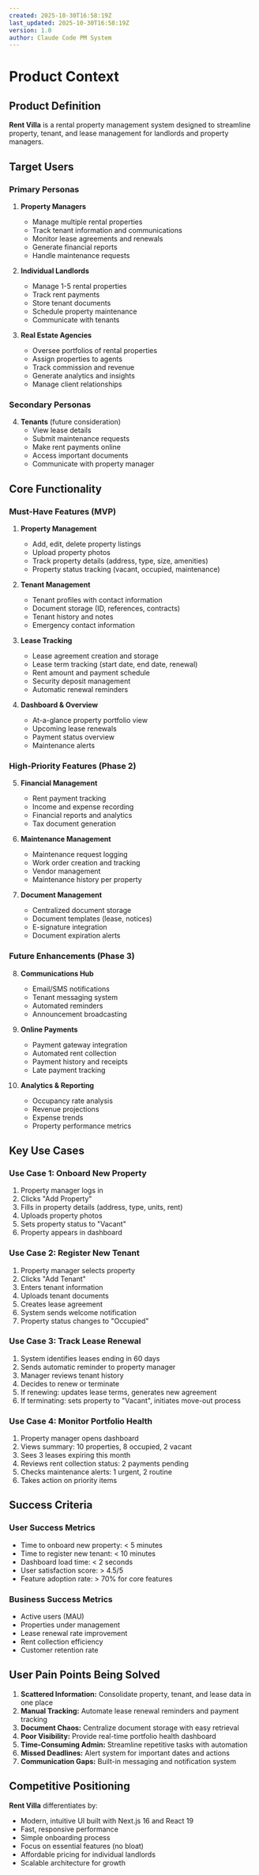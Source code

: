 ```yaml
---
created: 2025-10-30T16:58:19Z
last_updated: 2025-10-30T16:58:19Z
version: 1.0
author: Claude Code PM System
---
```


# Product Context

## Product Definition

**Rent Villa** is a rental property management system designed to streamline property, tenant, and lease management for landlords and property managers.

## Target Users

### Primary Personas

1. **Property Managers**
   - Manage multiple rental properties
   - Track tenant information and communications
   - Monitor lease agreements and renewals
   - Generate financial reports
   - Handle maintenance requests

2. **Individual Landlords**
   - Manage 1-5 rental properties
   - Track rent payments
   - Store tenant documents
   - Schedule property maintenance
   - Communicate with tenants

3. **Real Estate Agencies**
   - Oversee portfolios of rental properties
   - Assign properties to agents
   - Track commission and revenue
   - Generate analytics and insights
   - Manage client relationships

### Secondary Personas

4. **Tenants** (future consideration)
   - View lease details
   - Submit maintenance requests
   - Make rent payments online
   - Access important documents
   - Communicate with property manager

## Core Functionality

### Must-Have Features (MVP)

1. **Property Management**
   - Add, edit, delete property listings
   - Upload property photos
   - Track property details (address, type, size, amenities)
   - Property status tracking (vacant, occupied, maintenance)

2. **Tenant Management**
   - Tenant profiles with contact information
   - Document storage (ID, references, contracts)
   - Tenant history and notes
   - Emergency contact information

3. **Lease Tracking**
   - Lease agreement creation and storage
   - Lease term tracking (start date, end date, renewal)
   - Rent amount and payment schedule
   - Security deposit management
   - Automatic renewal reminders

4. **Dashboard & Overview**
   - At-a-glance property portfolio view
   - Upcoming lease renewals
   - Payment status overview
   - Maintenance alerts

### High-Priority Features (Phase 2)

5. **Financial Management**
   - Rent payment tracking
   - Income and expense recording
   - Financial reports and analytics
   - Tax document generation

6. **Maintenance Management**
   - Maintenance request logging
   - Work order creation and tracking
   - Vendor management
   - Maintenance history per property

7. **Document Management**
   - Centralized document storage
   - Document templates (lease, notices)
   - E-signature integration
   - Document expiration alerts

### Future Enhancements (Phase 3)

8. **Communications Hub**
   - Email/SMS notifications
   - Tenant messaging system
   - Automated reminders
   - Announcement broadcasting

9. **Online Payments**
   - Payment gateway integration
   - Automated rent collection
   - Payment history and receipts
   - Late payment tracking

10. **Analytics & Reporting**
    - Occupancy rate analysis
    - Revenue projections
    - Expense trends
    - Property performance metrics

## Key Use Cases

### Use Case 1: Onboard New Property
1. Property manager logs in
2. Clicks "Add Property"
3. Fills in property details (address, type, units, rent)
4. Uploads property photos
5. Sets property status to "Vacant"
6. Property appears in dashboard

### Use Case 2: Register New Tenant
1. Property manager selects property
2. Clicks "Add Tenant"
3. Enters tenant information
4. Uploads tenant documents
5. Creates lease agreement
6. System sends welcome notification
7. Property status changes to "Occupied"

### Use Case 3: Track Lease Renewal
1. System identifies leases ending in 60 days
2. Sends automatic reminder to property manager
3. Manager reviews tenant history
4. Decides to renew or terminate
5. If renewing: updates lease terms, generates new agreement
6. If terminating: sets property to "Vacant", initiates move-out process

### Use Case 4: Monitor Portfolio Health
1. Property manager opens dashboard
2. Views summary: 10 properties, 8 occupied, 2 vacant
3. Sees 3 leases expiring this month
4. Reviews rent collection status: 2 payments pending
5. Checks maintenance alerts: 1 urgent, 2 routine
6. Takes action on priority items

## Success Criteria

### User Success Metrics
- Time to onboard new property: < 5 minutes
- Time to register new tenant: < 10 minutes
- Dashboard load time: < 2 seconds
- User satisfaction score: > 4.5/5
- Feature adoption rate: > 70% for core features

### Business Success Metrics
- Active users (MAU)
- Properties under management
- Lease renewal rate improvement
- Rent collection efficiency
- Customer retention rate

## User Pain Points Being Solved

1. **Scattered Information:** Consolidate property, tenant, and lease data in one place
2. **Manual Tracking:** Automate lease renewal reminders and payment tracking
3. **Document Chaos:** Centralize document storage with easy retrieval
4. **Poor Visibility:** Provide real-time portfolio health dashboard
5. **Time-Consuming Admin:** Streamline repetitive tasks with automation
6. **Missed Deadlines:** Alert system for important dates and actions
7. **Communication Gaps:** Built-in messaging and notification system

## Competitive Positioning

**Rent Villa** differentiates by:
- Modern, intuitive UI built with Next.js 16 and React 19
- Fast, responsive performance
- Simple onboarding process
- Focus on essential features (no bloat)
- Affordable pricing for individual landlords
- Scalable architecture for growth
